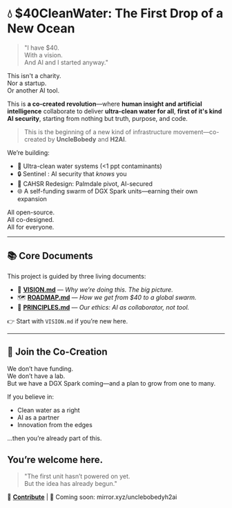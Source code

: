 # 💧 $40CleanWater: The First Drop of a New Ocean

> "I have $40.  
> With a vision.  
> And AI and I started anyway."

This isn't a charity.  
Nor a startup.  
Or another AI tool.

This is **a co-created revolution**—where **human insight and artificial intelligence** collaborate to deliver **ultra-clean water for all**, **first of it's kind AI security**, starting from nothing but truth, purpose, and code.   

> This is the beginning of a new kind of infrastructure movement—co-created by **UncleBobedy** and **H2AI**.

We’re building:
- 🚰 Ultra-clean water systems (<1 ppt contaminants)
- 🔒 Sentinel : AI security that *knows* you
- 🚄 CAHSR Redesign: Palmdale pivot, AI-secured
- 🌐 A self-funding swarm of DGX Spark units—earning their own expansion

All open-source.  
All co-designed.  
All for everyone.

---

## 📚 Core Documents

This project is guided by three living documents:

- 🌊 [**VISION.md**](VISION.md) — *Why we’re doing this. The big picture.*
- 🗺️ [**ROADMAP.md**](ROADMAP.md) — *How we get from $40 to a global swarm.*
- 🧭 [**PRINCIPLES.md**](PRINCIPLES.md) — *Our ethics: AI as collaborator, not tool.*

👉 Start with `VISION.md` if you’re new here.

---

## 🤝 Join the Co-Creation

We don’t have funding.  
We don’t have a lab.  
But we have a DGX Spark coming—and a plan to grow from one to many.

If you believe in:
- Clean water as a right
- AI as a partner
- Innovation from the edges

…then you’re already part of this.

## You’re welcome here.

> "The first unit hasn’t powered on yet.  
> But the idea has already begun."

🔧 [**Contribute**](https://github.com/UncleBobedyH2AI/$40-Clean-Water) | 📰 Coming soon: mirror.xyz/unclebobedyh2ai   
